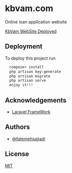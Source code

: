 
# kbvam.com

Online loan application website

[KbVam WebSite Deployed](https://kbvam.com)


## Deployment

To deploy this project run

```bash
  composer install
  php artisan key:generate
  php artisan migrate
  php artisan serve
  enjoy it!!!
```

## Acknowledgements

 - [Laravel FrameWork](https://laravel.com)

## Authors

- [@fatemehsajjadi](https://www.github.com/fatemehsajjadi)


## License

[MIT](https://choosealicense.com/licenses/mit/)